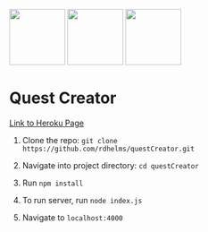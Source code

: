 <img src="https://strongloop.com/wp-content/uploads/2015/12/nodejs-logo.png" height=100> <img src="https://camo.githubusercontent.com/6795c053f2fafee4d1c76f3a181876013827dd5e/68747470733a2f2f662e636c6f75642e6769746875622e636f6d2f6173736574732f333437303430322f313230383630372f32376637643134322d323564362d313165332d386330372d6139316532633736396435322e706e67" height=100> <img src="https://www.pubnub.com/wp-content/uploads/2014/07/SOCKETIOICON.gif" height=100>

# Quest Creator

[Link to Heroku Page](https://quest-creator.herokuapp.com/#/)


1) Clone the repo: `git clone https://github.com/rdhelms/questCreator.git`

2) Navigate into project directory: `cd questCreator`

3) Run `npm install`

4) To run server, run `node index.js`

5) Navigate to `localhost:4000`
